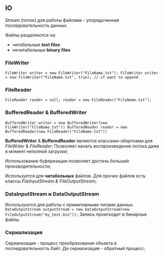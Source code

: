 ## IO
Stream (поток) для работы файлами - упорядоченная последовательность данных.

Файлы разделяются на:
* читабельные **text files** 
* нечитабельные **binary files**


### FileWriter
`FileWriter writer = new FileWriter("FileName.txt");
 FileWriter writer = new FileWriter("FileName.txt", true); // if want to append`

### FileReader
`FileReader reader = null;
reader = new FileReader("FileName.txt");`

### BufferedReader & BufferedWriter
`BufferedWriter writer = new BufferedWriter(new FileWriter("FileName.txt"))
BufferedReader reader = new BufferedReader(new FileReader("FileName.txt"))`

**BufferedWriter** & **BufferedReader** являются классами-обертками для _FileWriter_ & _FileReader_; Позволяет начать
воспроизведение потока даже в момент неполной загрузки;

Использование буферизации позволяет достичь большей производительности;

Используется для **читабельных** файлов. Для прочих файлов есть классы _FileInputStream & FileOutputStream_;

### DataInputStream и DataOutputStream
Используются для работы с примитивными типами данных.
`DataOutputStream outputStream = new DataOutputStream(new FileOutputStream("my_test.bin"));`
Запись происходит в бинарные файлы.


### Сериализация
Сериализация - процесс преобразования объекта в последовательность байт. 
Де сериализация - обратный процесс;


